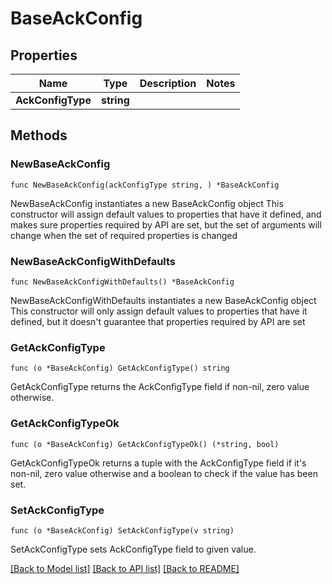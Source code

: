 # BaseAckConfig

## Properties

Name | Type | Description | Notes
------------ | ------------- | ------------- | -------------
**AckConfigType** | **string** |  | 

## Methods

### NewBaseAckConfig

`func NewBaseAckConfig(ackConfigType string, ) *BaseAckConfig`

NewBaseAckConfig instantiates a new BaseAckConfig object
This constructor will assign default values to properties that have it defined,
and makes sure properties required by API are set, but the set of arguments
will change when the set of required properties is changed

### NewBaseAckConfigWithDefaults

`func NewBaseAckConfigWithDefaults() *BaseAckConfig`

NewBaseAckConfigWithDefaults instantiates a new BaseAckConfig object
This constructor will only assign default values to properties that have it defined,
but it doesn't guarantee that properties required by API are set

### GetAckConfigType

`func (o *BaseAckConfig) GetAckConfigType() string`

GetAckConfigType returns the AckConfigType field if non-nil, zero value otherwise.

### GetAckConfigTypeOk

`func (o *BaseAckConfig) GetAckConfigTypeOk() (*string, bool)`

GetAckConfigTypeOk returns a tuple with the AckConfigType field if it's non-nil, zero value otherwise
and a boolean to check if the value has been set.

### SetAckConfigType

`func (o *BaseAckConfig) SetAckConfigType(v string)`

SetAckConfigType sets AckConfigType field to given value.



[[Back to Model list]](../README.md#documentation-for-models) [[Back to API list]](../README.md#documentation-for-api-endpoints) [[Back to README]](../README.md)


